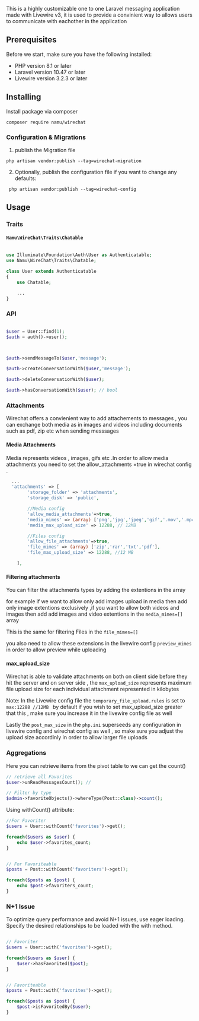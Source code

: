 

This is a highly customizable one to one Laravel messaging application made with Livewire v3, it is used to provide a convinient way to allows users to communicate with eachother in the application 

## Prerequisites

Before we start, make sure you have the following installed:

* PHP version 8.1 or later
* Laravel version 10.47 or later
* Livewire version 3.2.3 or later


## Installing

Install package via composer 

```shell
composer require namu/wirechat
```

### Configuration & Migrations

1. publish the Migration file 
```
php artisan vendor:publish --tag=wirechat-migration
```
2. Optionally, publish the configuration file if you want to change any defaults:
```
 php artisan vendor:publish --tag=wirechat-config
```



## Usage

### Traits

#### `Namu\WireChat\Traits\Chatable`

```php

use Illuminate\Foundation\Auth\User as Authenticatable;
use Namu\WireChat\Traits\Chatable;

class User extends Authenticatable
{
    use Chatable;

    ...
}


```

 

### API


```php

$user = User::find(1);
$auth = auth()->user();



$auth->sendMessageTo($user,'message');

$auth->createConversationWith($user,'message');

$auth->deleteConversationWith($user);

$auth->hasConversationWith($user); // bool


```


### Attachments



Wirechat offers a convienient way to add attachements to messages , you can exchange both media as in images and videos including documents such as pdf, zip etc when sending messsages

#### Media Attachments

Media represents videos , images, gifs etc .In order to allow media attachments you need to set the allow_attachments =true in wirechat config .


```php
  ...
  'attachments' => [
        'storage_folder' => 'attachments',
        'storage_disk' => 'public',

        //Media config
        'allow_media_attachments'=>true,
        'media_mimes' => (array) ['png','jpg','jpeg','gif','.mov','.mp4'],
        'media_max_upload_size' => 12288, // 12MB

        //Files config
        'allow_file_attachments'=>true,
        'file_mimes' => (array) ['zip','rar','txt','pdf'],
        'file_max_upload_size' => 12288, //12 MB

    ],
```

#### Filtering attachments 
 
You can filter the attachments types by adding the extentions in the array 

for example if we want to allow only add images upload in media then add only image extentions exclusively ,if you want to allow both videos and images then add add images and video extentions in the `media_mimes=[]` array

This is the same for filtering Files in the `file_mimes=[]`

you also need to allow these extensions   in the livewire config `preview_mimes` in order to allow preview while uploading 


#### max_upload_size

Wirechat is able to validate attachments on both on client side before they hit the server  and on server side ,  the `max_upload_size` represents maximum file upload size for each individual attachment represented in kilobytes 

Note: In the Livewire config file the `temporary_file_upload.rules` is set to `max:12288 //12MB ` by default if you wish to  set max_upload_size greater that this , make sure you increase it in the livewire config file as well

Lastly the `post_max_size` in the `php.ini` superseeds any configuration in livewire config and wirechat config as well , so make sure you adjust the upload size accordinly in order to allow larger file uploads 




### Aggregations
Here you can retrieve items from the pivot table to we can get the count()

```php
// retrieve all Favorites
$user->unReadMessagesCount(); //

// Filter by type
$admin->favoriteObjects()->whereType(Post::class)->count();


```

Using withCount() attribute:

```php
//For Favoriter
$users = User::withCount('favorites')->get();

foreach($users as $user) {
    echo $user->favorites_count;
}


// For Favoriteable
$posts = Post::withCount('favoriters')->get();

foreach($posts as $post) {
    echo $post->favoriters_count;
}
```


### N+1 Issue


To optimize query performance and avoid N+1 issues, use eager loading. Specify the desired relationships to be loaded with the with method.


```php

// Favoriter
$users = User::with('favorites')->get();

foreach($users as $user) {
    $user->hasFavorited($post);
}


// Favoriteable
$posts = Post::with('favorites')->get();

foreach($posts as $post) {
    $post->isFavoritedBy($user);
}

```